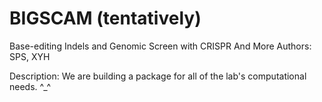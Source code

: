 # BIGSCAM (tentatively)
Base-editing Indels and Genomic Screen with CRISPR And More
Authors: SPS, XYH

Description: We are building a package for all of the lab's computational needs. ^_^
